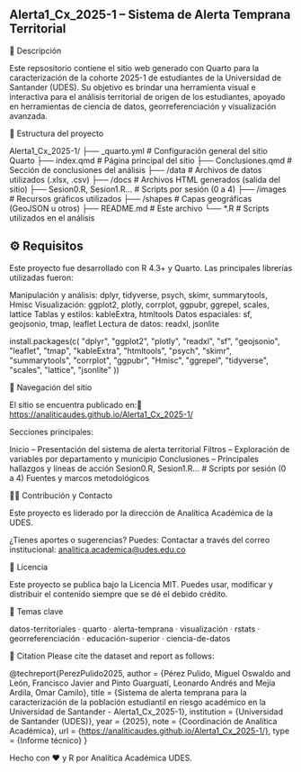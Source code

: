 ## Alerta1_Cx_2025-1 – Sistema de Alerta Temprana Territorial

📌 Descripción

Este repsositorio contiene el sitio web generado con Quarto para la caracterización  de la cohorte 2025-1 de estudiantes de la Universidad de Santander (UDES). Su objetivo es brindar una herramienta visual e interactiva para el análisis territorial de origen de los estudiantes, apoyado en herramientas de ciencia de datos, georreferenciación y visualización avanzada.

📂 Estructura del proyecto

Alerta1_Cx_2025-1/
├── _quarto.yml               # Configuración general del sitio Quarto
├── index.qmd                # Página principal del sitio
├── Conclusiones.qmd         # Sección de conclusiones del análisis
├── /data                    # Archivos de datos utilizados (.xlsx, .csv)
├── /docs                    # Archivos HTML generados (salida del sitio)
├── Sesion0.R, Sesion1.R...  # Scripts por sesión (0 a 4)
├── /images                  # Recursos gráficos utilizados
├── /shapes                  # Capas geográficas (GeoJSON u otros)
├── README.md                # Este archivo
└── *.R                      # Scripts utilizados en el análisis

## ⚙️ Requisitos

Este proyecto fue desarrollado con R 4.3+ y Quarto. Las principales librerías utilizadas fueron:

Manipulación y análisis: dplyr, tidyverse, psych, skimr, summarytools, Hmisc
Visualización: ggplot2, plotly, corrplot, ggpubr, ggrepel, scales, lattice
Tablas y estilos: kableExtra, htmltools
Datos espaciales: sf, geojsonio, tmap, leaflet
Lectura de datos: readxl, jsonlite

install.packages(c(
  "dplyr", "ggplot2", "plotly", "readxl", "sf", "geojsonio",
  "leaflet", "tmap", "kableExtra", "htmltools", "psych",
  "skimr", "summarytools", "corrplot", "ggpubr", "Hmisc",
  "ggrepel", "tidyverse", "scales", "lattice", "jsonlite"
))

🧽 Navegación del sitio

El sitio se encuentra publicado en:🔗 https://analiticaudes.github.io/Alerta1_Cx_2025-1/

Secciones principales:

Inicio – Presentación del sistema de alerta territorial
Filtros – Exploración de variables por departamento y municipio
Conclusiones – Principales hallazgos y líneas de acción
Sesion0.R, Sesion1.R...  # Scripts por sesión (0 a 4)
Fuentes y marcos metodológicos

👩‍🏫 Contribución y Contacto

Este proyecto es liderado por la dirección de Analítica Académica de la UDES.

¿Tienes aportes o sugerencias? Puedes: Contactar a través del correo institucional: analitica.academica@udes.edu.co

📜 Licencia

Este proyecto se publica bajo la Licencia MIT. Puedes usar, modificar y distribuir el contenido siempre que se dé el debido crédito.

🍿 Temas clave

datos-territoriales · quarto · alerta-temprana · visualización · rstats · georreferenciación · educación-superior · ciencia-de-datos

📑 Citation
Please cite the dataset and report as follows:

@techreport{PerezPulido2025,
  author       = {Pérez Pulido, Miguel Oswaldo and León, Francisco Javier and Pinto Guarguatí, Leonardo Andrés and Mejía Ardila, Omar Camilo},
  title        = {Sistema de alerta temprana para la caracterización de la población estudiantil en riesgo académico en la Universidad de Santander - Alerta1\_Cx\_2025-1},
  institution  = {Universidad de Santander (UDES)},
  year         = {2025},
  note         = {Coordinación de Analítica Académica},
  url          = {https://analiticaudes.github.io/Alerta1_Cx_2025-1/},
  type         = {Informe técnico}
}




Hecho con ❤️ y R por Analítica Académica UDES.

